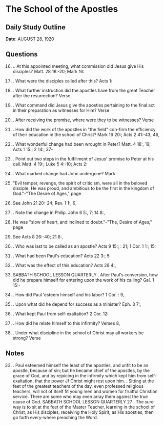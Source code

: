 # The School of the Apostles

## Daily Study Outline

**Date**: AUGUST 28, 1920

## Questions

16. .. At this appointed meeting, what commission did Jesus give His disciples? Matt. 28 18:-20; Mark 16:  

15. . What were the disciples called after this? Acts 1:  

2. . What further instruction did the apostles have from the great Teacher after the resurrection? Verse  

3. . What command did Jesus give the apostles pertaining to the final act in their preparation as witnesses for Him? Verse  

4. . After receiving the promise, where were they to be witnesses? Verse  

8. . How did the work of the apostles in "the field" con-firm the efficiency of their education in the school of Christ? Mark 16 20:; Acts 2 41:-43, 46,  

47. . What wonderful change had been wrought in Peter? Matt. 4 18:, 19; Acts 1 15:; 2 14:, 37-  

40. . Point out two steps in the fulfillment of Jesus' promise to Peter at his call. Matt. 4 19:; Luke 5 4:-10; Acts 2:  

41. . What marked change had John undergone? Mark :  

17. "Evil temper, revenge, the spirit of criticism, were all in the beloved disciple. He was proud, and ambitious to be the first in the kingdom of God."-"The Desire of Ages," page  

295. See John 21 20:-24; Rev. 1 1:, 9,  

10. . Note the change in Philip. John 6 5:, 7; 14 8:,  

9. He was "slow of heart, and inclined to doubt."-"The, Desire of Ages," page  

296. See Acts 8 26:-40; 21 8:,  

9. . Who was last to be called as an apostle? Acts 9 15:; : 21; 1 Cor. 1 1:; 15:  

8. . What had been Paul's education? Acts 22 3:; 5:  

34. . What was the effect of this education? Acts 26 4:,  

5. SABBATH SCHOOL LESSON QUARTERLY . After Paul's conversion, how did he prepare himself for entering upon the work of his calling? Gal. 1 15:-  

18. . How did Paul 'esteem himself and his labor? 1 Cor. : 9,  

10. . Upon what did he depend for success as a minister? Eph. 3 7:,  

8. . What kept Paul from self-exaltation? 2 Cor. 12:  

7. . How did he relate himself to this infirmity? Verses 8,  

9. . Under what discipline in the school of Christ may all workers be strong? Verse  

## Notes

33. .  Paul esteemed himself the least of the apostles, and unfit to be an apostle, because of sin; but he became chief of the apostles, by the grace of God, and by rejoicing in the infirmity which kept him from self-exaltation, that the power Jf Christ might rest upon him. .  Sitting at the feet of the greatest teachers of the day, even professed religious teachers, will not of itself fit young men and women for fruitful Christian service.  There are some who may even array them against the true cause of God.  SABBATH SCHOOL LESSON QUARTERLY 27 .  The sure way is to sit at the feet of the Master Teacher, learning in the school of Christ, as His disciples, receiving the Holy Spirit, as His apostles, then go forth every-where preaching the Word.  

